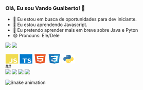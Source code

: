 ### Olá, Eu sou Vando Gualberto! 👋 

- 🔭 Eu estou em busca de oportunidades para dev iniciante.
- 🌱 Eu estou aprendendo Javascript.
- 🤔 Eu pretendo aprender mais em breve sobre Java e Pyton
- 😄 Pronouns: Ele/Dele

<div>
  <img height = "170em" src = "https://github-readme-stats.vercel.app/api?username=Gualbertux&show_icons=true&theme=dark&include_all_commits=true&count_private=true" />
  <img height = "170em" src = "https://github-readme-stats.vercel.app/api/top-langs/?username=Gualbertux&layout=compact&langs_count=16&theme=dark" />
</div>
<div style="display: inline_block"><br>
  <img align="center" alt="Vgs-Js" height="30" width="40" src="https://raw.githubusercontent.com/devicons/devicon/master/icons/javascript/javascript-plain.svg">
  <img align="center" alt="Vgs-Ts" height="30" width="40" src="https://raw.githubusercontent.com/devicons/devicon/master/icons/typescript/typescript-plain.svg">
  <img align="center" alt="Vgs-HTML" height="30" width="40" src="https://raw.githubusercontent.com/devicons/devicon/master/icons/html5/html5-original.svg">
  <img align="center" alt="Vgs-CSS" height="30" width="40" src="https://raw.githubusercontent.com/devicons/devicon/master/icons/css3/css3-original.svg">
  <img align="center" alt="Vgs-Python" height="30" width="40" src="https://raw.githubusercontent.com/devicons/devicon/master/icons/python/python-original.svg">
</div>
##
<div>
  <a href="https://www.youtube.com/c/VandoGualberto" target="_blank"><img src="https://img.shields.io/badge/YouTube-FF0000?style=for-the-badge&logo=youtube&logoColor=white" target="_blank"></a>
  <a href="https://instagram.com/vando_gualberto" target="_blank"><img src="https://img.shields.io/badge/-Instagram-%23E4405F?style=for-the-badge&logo=instagram&logoColor=white" target="_blank"></a>
  <a href = "mailto:gualbertox@outlook.com"><img src="https://img.shields.io/badge/Gmail-D14836?style=for-the-badge&logo=gmail&logoColor=white" target="_blank"></a>
  <a href="https://www.linkedin.com/in/vando-gualbertus/" target="_blank"><img src="https://img.shields.io/badge/-LinkedIn-%230077B5?style=for-the-badge&logo=linkedin&logoColor=white" target="_blank"></a>   
</div>


![Snake animation](https://github.com/Gualbertux/Gualbertux/blob/output/github-contribution-grid-snake.svg)
